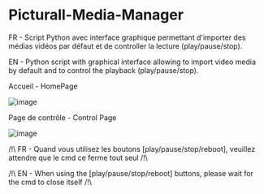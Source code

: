 # Picturall-Media-Manager

FR - Script Python avec interface graphique permettant d'importer des médias vidéos par défaut et de controller la lecture (play/pause/stop).

EN - Python script with graphical interface allowing to import video media by default and to control the playback (play/pause/stop).


Accueil - HomePage

![image](https://user-images.githubusercontent.com/86887250/203099151-abb8a2dc-414c-4e08-b65f-99a74ea38905.png)

Page de contrôle - Control Page

![image](https://user-images.githubusercontent.com/86887250/203099478-8b3dd9a2-65f1-4296-80e6-21aec8886858.png)


/!\ FR - Quand vous utilisez les boutons [play/pause/stop/reboot], veuillez attendre que le cmd ce ferme tout seul /!\

/!\ EN - When using the [play/pause/stop/reboot] buttons, please wait for the cmd to close itself /!\
